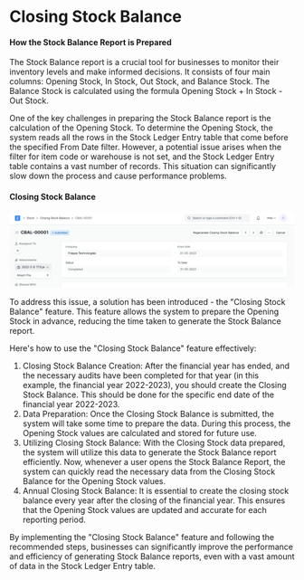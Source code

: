 
# Closing Stock Balance



#### How the Stock Balance Report is Prepared

The Stock Balance report is a crucial tool for businesses to monitor their inventory levels and make informed decisions. It consists of four main columns: Opening Stock, In Stock, Out Stock, and Balance Stock. The Balance Stock is calculated using the formula Opening Stock + In Stock - Out Stock.

One of the key challenges in preparing the Stock Balance report is the calculation of the Opening Stock. To determine the Opening Stock, the system reads all the rows in the Stock Ledger Entry table that come before the specified From Date filter. However, a potential issue arises when the filter for item code or warehouse is not set, and the Stock Ledger Entry table contains a vast number of records. This situation can significantly slow down the process and cause performance problems.

#### Closing Stock Balance

![](/files/w1NEGok.png)

To address this issue, a solution has been introduced - the "Closing Stock Balance" feature. This feature allows the system to prepare the Opening Stock in advance, reducing the time taken to generate the Stock Balance report.

Here's how to use the "Closing Stock Balance" feature effectively:

1. Closing Stock Balance Creation: After the financial year has ended, and the necessary audits have been completed for that year (in this example, the financial year 2022-2023), you should create the Closing Stock Balance. This should be done for the specific end date of the financial year 2022-2023.
2. Data Preparation: Once the Closing Stock Balance is submitted, the system will take some time to prepare the data. During this process, the Opening Stock values are calculated and stored for future use.
3. Utilizing Closing Stock Balance: With the Closing Stock data prepared, the system will utilize this data to generate the Stock Balance report efficiently. Now, whenever a user opens the Stock Balance Report, the system can quickly read the necessary data from the Closing Stock Balance for the Opening Stock values.
4. Annual Closing Stock Balance: It is essential to create the closing stock balance every year after the closing of the financial year. This ensures that the Opening Stock values are updated and accurate for each reporting period.

By implementing the "Closing Stock Balance" feature and following the recommended steps, businesses can significantly improve the performance and efficiency of generating Stock Balance reports, even with a vast amount of data in the Stock Ledger Entry table. 




